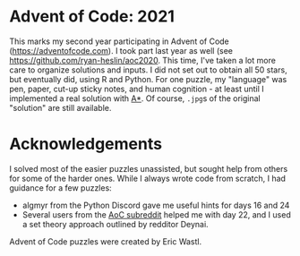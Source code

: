 # Advent of Code: 2021

This marks my second year participating in Advent of Code (<https://adventofcode.com>). I took part last year as well (see <https://github.com/ryan-heslin/aoc2020>. This time, I've taken a lot more care to organize solutions and inputs. I did not set out to obtain
all 50 stars, but eventually did, using R and Python. For one puzzle, my "language" was
pen, paper, cut-up sticky notes, and human cognition - at least until I implemented a real solution with [A*](https://en.wikipedia.org/wiki/A*_search_algorithm).
Of course, `.jpg`s of the original "solution" are still available.

# Acknowledgements

I solved most of the easier puzzles unassisted, but sought help from others for some of the harder ones. While I always wrote code from
scratch, I had guidance for a few puzzles:

* algmyr from the Python Discord gave me useful hints for days 16 and 24
* Several users from the [AoC subreddit](https://www.reddit.com/r/adventofcode/) helped me with day 22, and I used a set theory approach outlined by redditor Deynai.

Advent of Code puzzles were created by Eric Wastl.
